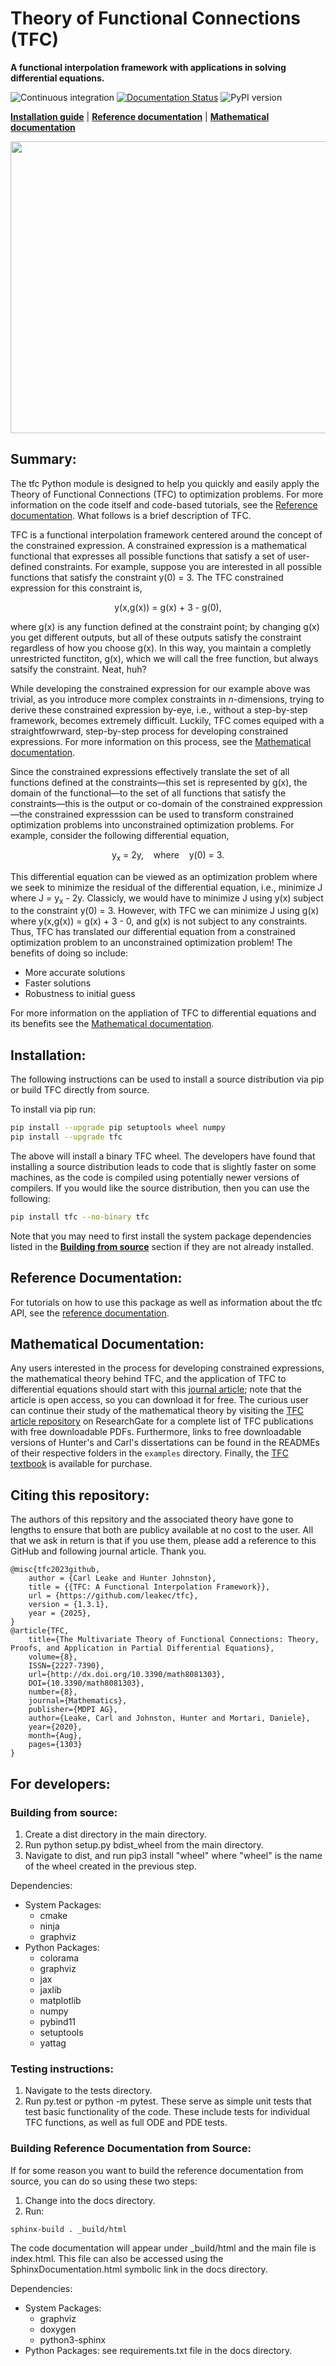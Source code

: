 
# Theory of Functional Connections (TFC)
**A functional interpolation framework with applications in solving differential equations.**

![Continuous integration](https://github.com/leakec/tfc/actions/workflows/ci.yml/badge.svg)
[![Documentation Status](https://readthedocs.org/projects/tfc-documentation/badge/?version=latest)](https://tfc-documentation.readthedocs.io/en/latest/?badge=latest)
![PyPI version](https://img.shields.io/pypi/v/tfc)

[**Installation guide**](#installation)
| [**Reference documentation**](https://tfc-documentation.readthedocs.io/en/latest/)
| [**Mathematical documentation**](#mathematical-documentation)

<img src="https://github.com/leakec/tfc/blob/main/docs/Univariate_TFC_Animation.gif" width="600" height="467">

## Summary:
The tfc Python module is designed to help you quickly and easily apply the Theory of Functional Connections (TFC) to optimization problems. For more information on the code itself and code-based tutorials, see the [Reference documentation](https://tfc-documentation.readthedocs.io/en/latest/). What follows is a brief description of TFC.

TFC is a functional interpolation framework centered around the concept of the constrained expression. A constrained expression is a mathematical functional that expresses all possible functions that satisfy a set of user-defined constraints. For example, suppose you are interested in all possible functions that satisfy the constraint y(0) = 3. The TFC constrained expression for this constraint is,

<p align="center">
y(x,g(x)) = g(x) + 3 - g(0),
</p>

where g(x) is any function defined at the constraint point; by changing g(x) you get different outputs, but all of these outputs satisfy the constraint regardless of how you choose g(x). In this way, you maintain a completly unrestricted functiton, g(x), which we will call the free function, but always satsify the constraint. Neat, huh?

While developing the constrained expression for our example above was trivial, as you introduce more complex constraints in *n*-dimensions, trying to derive these constrained expression by-eye, i.e., without a step-by-step framework, becomes extremely difficult. Luckily, TFC comes equiped with a straightfowrward, step-by-step process for developing constrained expressions. For more information on this process, see the [Mathematical documentation](#mathematical-documentation).

Since the constrained expressions effectively translate the set of all functions defined at the constraints&mdash;this set is represented by g(x), the domain of the functional&mdash;to the set of all functions that satisfy the constraints&mdash;this is the output or co-domain of the constrained exppression&mdash;the constrained expresssion can be used to transform constrained optimization problems into unconstrained optimization problems. For example, consider the following differential equation,

<p align="center">
y<sub>x</sub> = 2y, &nbsp;&nbsp; where &nbsp;&nbsp; y(0) = 3.
</p>

This differential equation can be viewed as an optimization problem where we seek to minimize the residual of the differential equation, i.e., minimize J where J = y<sub>x</sub> - 2y. Classicly, we would have to minimize J using y(x) subject to the constraint y(0) = 3. However, with TFC we can minimize J using g(x) where y(x,g(x)) = g(x) + 3 - 0, and g(x) is not subject to any constraints. Thus, TFC has translated our differential equation from a constrained optimization problem to an unconstrained optimization problem! The benefits of doing so include:

* More accurate solutions
* Faster solutions
* Robustness to initial guess

For more information on the appliation of TFC to differential equations and its benefits see the [Mathematical documentation](#mathematical-documentation).

## Installation:
The following instructions can be used to install a source distribution via pip or build TFC directly from source. 

To install via pip run:
```bash
pip install --upgrade pip setuptools wheel numpy
pip install --upgrade tfc
```
The above will install a binary TFC wheel. The developers have found that installing a source distribution leads to code that is slightly faster on some machines, as the code is compiled using potentially newer versions of compilers. If you would like the source distribution, then you can use the following:
```bash
pip install tfc --no-binary tfc
```
Note that you may need to first install the system package dependencies listed in the [**Building from source**](#building-from-source) section if they are not already installed.

## Reference Documentation:
For tutorials on how to use this package as well as information about the tfc API, see the [reference documentation](https://tfc-documentation.readthedocs.io/en/latest/).

## Mathematical Documentation:
Any users interested in the process for developing constrained expressions, the mathematical theory behind TFC, and the application of TFC to differential equations should start with this [journal article](https://www.mdpi.com/2227-7390/8/8/1303); note that the article is open access, so you can download it for free. The curious user can continue their study of the mathematical theory by visiting the [TFC article repository](https://www.researchgate.net/project/Theory-of-Functional-Connections) on ResearchGate for a complete list of TFC publications with free downloadable PDFs. Furthermore, links to free downloadable versions of Hunter's and Carl's dissertations can be found in the READMEs of their respective folders in the `examples` directory. Finally, the [TFC textbook](https://www.lulu.com/en/us/shop/daniele-mortari-and-hunter-johnston-and-carl-leake/the-theory-of-functional-connections/hardcover/product-ve2ren.html?page=1&pageSize=4) is available for purchase.

## Citing this repository:
The authors of this repsitory and the associated theory have gone to lengths to ensure that both are publicy available at no cost to the user. All that we ask in return is that if you use them, please add a reference to this GitHub and following journal article. Thank you.
```
@misc{tfc2023github,
    author = {Carl Leake and Hunter Johnston},
    title = {{TFC: A Functional Interpolation Framework}},
    url = {https://github.com/leakec/tfc},
    version = {1.3.1},
    year = {2025},
}
@article{TFC, 
    title={The Multivariate Theory of Functional Connections: Theory, Proofs, and Application in Partial Differential Equations}, 
    volume={8}, 
    ISSN={2227-7390}, 
    url={http://dx.doi.org/10.3390/math8081303}, 
    DOI={10.3390/math8081303},
    number={8}, 
    journal={Mathematics},
    publisher={MDPI AG},
    author={Leake, Carl and Johnston, Hunter and Mortari, Daniele}, 
    year={2020}, 
    month={Aug}, 
    pages={1303}
}
```

## For developers:

### Building from source:
1. Create a dist directory in the main directory.
2. Run python setup.py bdist\_wheel from the main directory.
3. Navigate to dist, and run pip3 install "wheel" where "wheel" is the name of the wheel created in the previous step.

Dependencies:
* System Packages:
  * cmake
  * ninja
  * graphviz
* Python Packages:
  * colorama
  * graphviz
  * jax
  * jaxlib
  * matplotlib
  * numpy
  * pybind11
  * setuptools
  * yattag

### Testing instructions:
1. Navigate to the tests directory.
2. Run py.test or python -m pytest.
These serve as simple unit tests that test basic functionality of the code. These include tests for individual TFC functions, as well as full ODE and PDE tests.

### Building Reference Documentation from Source:
If for some reason you want to build the reference documentation from source, you can do so using these two steps:
1. Change into the docs directory.
2. Run:
```bash
sphinx-build . _build/html
```
The code documentation will appear under \_build/html and the main file is index.html. This file can also be accessed using the SphinxDocumentation.html symbolic link in the docs directory.

Dependencies:
* System Packages:
  * graphviz
  * doxygen
  * python3-sphinx
* Python Packages: see requirements.txt file in the docs directory.
  
